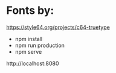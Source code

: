 # Fonts by:
https://style64.org/projects/c64-truetype


* npm install    
* npm run production    
* npm serve   

http://localhost:8080   